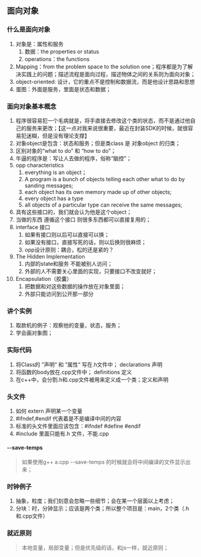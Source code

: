 ## 面向对象

### 什么是面向对象
1. 对象是：属性和服务
   1. 数据：the properties or status
   2. operations：the functions
2. Mapping：from the problem space to the solution one；程序都是为了解决实践上的问题；描述流程是面向过程，描述物体之间的关系则为面向对象；
3. object-oriented: 设计，它的重点不是控制和数据流，而是他设计思路和思想
4. 蛋图：外面是服务，里面是状态和数据；

### 面向对象基本概念
1. 程序很容易犯一个毛病就是，将手直接去修改这个类的状态，而不是通过他自己的服务来更改；【这一点对我来说很重要，最近在封装SDK的时候，就很容易犯迷糊，但是没有理论支撑】
2. 对象object是包含：状态和服务；但是类class 是 对象object 的归类；
3. 区别对象的“what to do” 和 “how to do”；
4. 牛逼的程序是：写让人去做的程序，俗称“脑控”；
5. opp characteristics
   1. everything is an object；
   2. A program is a bunch of objects telling each other what to do by sanding messages;
   3. each object has its own memory made up of other objects;
   4. every object has a type
   5. all objects of a particular type can receive the same messages;
6. 具有这些接口的，我们就会认为他是这个object；
7. 当做的东西 遵循这个接口 则很多东西都可以直接复用的；
8. interface 接口
   1. 如果有接口则以后可以直接可以换；
   2. 如果没有接口，直接写死的话，则以后换则很麻烦；
   3. opp设计原则：耦合，松的还是紧的？
9. The Hidden Implementation
   1.  内部的state和服务 不能被别人访问；
   2.  外部的人不需要关心里面的实现，只要接口不改变就好；
10. Encapsulation（胶囊）
    1.  把数据和对这些数据的操作放在对象里面；
    2.  外部只能访问到公开那一部分

### 讲个实例
1. 取款机的例子：观察他的变量，状态，服务；
2. 学会画对象图；

### 实际代码
1. 将Class的 ”声明“ 和 ”属性“ 写在.h文件中；  declarations 声明 
2. 将函数的body放在.cpp文件中； definitions 定义
3. 在c++中，会分割.h和.cpp文件被用来定义成一个类；定义和声明



### 头文件
1. 如何 extern 声明某一个变量
2. #ifndef,#endif 代表着是不是编译中间的内容
3. 标准的头文件里面应该包含：#ifndef #define #endif
4. #include 里面只能有.h 文件，不能.cpp

#### --save-temps
> 如果使用g++ a.cpp --save-temps 的时候就会将中间编译的文件显示出来；

### 时钟例子
1. 抽象，粒度；我们刻意会忽略一些细节；会在某一个层面以上考虑；
2. 分块：时，分钟显示；应该是两个类；所以整个项目是：main，2个类（.h和.cpp文件）

### 就近原则
> 本地变量，局部变量；但是优先级的话，和js一样，就近原则；




